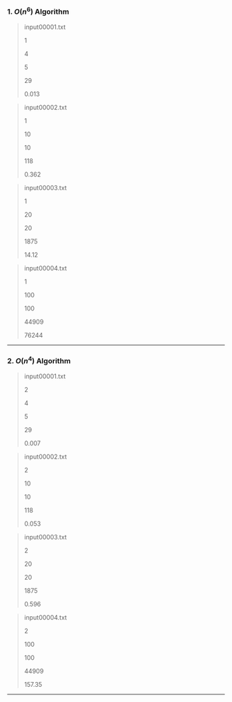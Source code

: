 ### 1. $O(n^6)$ Algorithm

> input00001.txt
>
> 1
>
> 4
>
>5
>
>29
>
>0.013

>input00002.txt
>
>1
>
>10
>
>10
>
>118
>
>0.362

>input00003.txt
>
>1
>
>20
>
>20
>
>1875
>
>14.12

>input00004.txt
>
>1
>
>100
>
>100
>
>44909
>
>76244

---

### 2. $O(n^4)$ Algorithm

>input00001.txt
>
>2
>
>4
>
>5
>
>29
>
>0.007

>input00002.txt
>
>2
>
>10
>
>10
>
>118
>
>0.053

>input00003.txt
>
>2
>
>20
>
>20
>
>1875
>
>0.596

>input00004.txt
>
>2
>
>100
>
>100
>
>44909
>
>157.35

---
